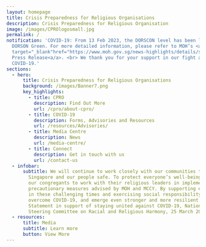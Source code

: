 ```yaml
---
layout: homepage
title: Crisis Preparedness for Religious Organisations
description: Crisis Preparedness for Religious Organisation
image: /images/CPROlogosmall.jpg
permalink: /
notification: 'COVID-19: From 13 Feb 2023, the DORSCON level has been lowered to
  DORSON Green. For more detailed information, please refer to MOH’s <a
  target="_blank"href="https://www.moh.gov.sg/news-highlights/details/singapore-to-exit-acute-phase-of-pandemic"
  Press Release<a/a>. <br> We thank you for your support in our fight against
  COVID-19.'
sections:
  - hero:
      title: Crisis Preparedness for Religious Organisations
      background: /images/Banner7.png
      key_highlights:
        - title: CPRO
          description: Find Out More
          url: /cpro/about-cpro/
        - title: COVID-19
          description: Forms, Advisories and Resources
          url: /resources/Advisories/
        - title: Media Centre
          description: News
          url: /media-centre/
        - title: Connect
          description: Get in touch with us
          url: /contact-us
  - infobar:
      subtitle: We will continue to work closely with our communities to keep
        Singapore and our people safe. To protect everyone’s well-being, we urge
        our congregants to work with their religious leaders in implementing the
        precautionary measures advised by MOH and MCCY. By supporting each other
        in these challenging times and exercising social responsibility, we can
        overcome COVID-19, and emerge even stronger and more resilient. -
        Statement in support of staying united against COVID-19, National
        Steering Committee on Racial and Religious Harmony, 25 March 2020
  - resources:
      title: Media
      subtitle: Learn more
      button: View More
---
```

